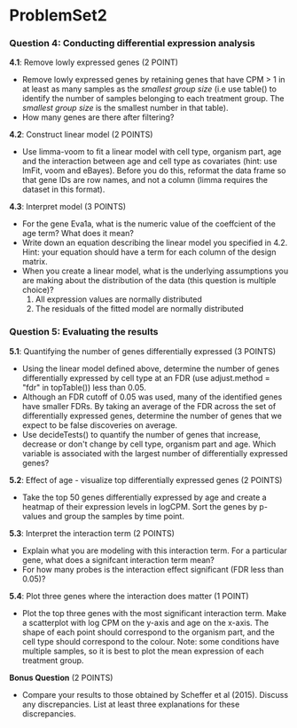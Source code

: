ProblemSet2
================

### Question 4: Conducting differential expression analysis

**4.1**: Remove lowly expressed genes (2 POINT)

-   Remove lowly expressed genes by retaining genes that have CPM &gt; 1 in at least as many samples as the *smallest group size* (i.e use table() to identify the number of samples belonging to each treatment group. The *smallest group size* is the smallest number in that table).
-   How many genes are there after filtering?

**4.2**: Construct linear model (2 POINTS)

-   Use limma-voom to fit a linear model with cell type, organism part, age and the interaction between age and cell type as covariates (hint: use lmFit, voom and eBayes). Before you do this, reformat the data frame so that gene IDs are row names, and not a column (limma requires the dataset in this format).

**4.3**: Interpret model (3 POINTS)

-   For the gene Eva1a, what is the numeric value of the coeffcient of the age term? What does it mean?
-   Write down an equation describing the linear model you specified in 4.2. Hint: your equation should have a term for each column of the design matrix.
-   When you create a linear model, what is the underlying assumptions you are making about the distribution of the data (this question is multiple choice)?
    1.  All expression values are normally distributed
    2.  The residuals of the fitted model are normally distributed

### Question 5: Evaluating the results

**5.1**: Quantifying the number of genes differentially expressed (3 POINTS)

-   Using the linear model defined above, determine the number of genes differentially expressed by cell type at an FDR (use adjust.method = "fdr" in topTable()) less than 0.05.
-   Although an FDR cutoff of 0.05 was used, many of the identified genes have smaller FDRs. By taking an average of the FDR across the set of differentially expressed genes, determine the number of genes that we expect to be false discoveries on average.
-   Use decideTests() to quantify the number of genes that increase, decrease or don't change by cell type, organism part and age. Which variable is associated with the largest number of differentially expressed genes?

**5.2**: Effect of age - visualize top differentially expressed genes (2 POINTS)

-   Take the top 50 genes differentially expressed by age and create a heatmap of their expression levels in logCPM. Sort the genes by p-values and group the samples by time point.

**5.3**: Interpret the interaction term (2 POINTS)

-   Explain what you are modeling with this interaction term. For a particular gene, what does a signifcant interaction term mean?
-   For how many probes is the interaction effect significant (FDR less than 0.05)?

**5.4**: Plot three genes where the interaction does matter (1 POINT)

-   Plot the top three genes with the most significant interaction term. Make a scatterplot with log CPM on the y-axis and age on the x-axis. The shape of each point should correspond to the organism part, and the cell type should correspond to the colour. Note: some conditions have multiple samples, so it is best to plot the mean expression of each treatment group.

**Bonus Question** (2 POINTS)

-   Compare your results to those obtained by Scheffer et al (2015). Discuss any discrepancies. List at least three explanations for these discrepancies.
